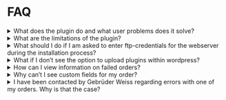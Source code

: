 # FAQ


<details>
<summary>
What does the plugin do and what user problems does it solve?
</summary>

The plugin **facilitates the process of transferring shipping information** by providing a direct link between the WooCommerce store and Gebrüder Weiss. This allows the user to **save time and effort**. Furthermore, the plugin provides predefined states for processing and shippment of orders, which simplifies the shipping process by automatically sending the information directly from the WooCommerce store. 

</details>

<details>
<summary>
What are the limitations of the plugin?
</summary>

The plugin has the following limitations:

1. Usage is restricted to Gebrüder Weiss customers
2. Gebrüder Weiss is the only possible carrier
3. Fulfillment and order states are limited to the predefined states
4. Non automated payment options, such as bank transfer are not processed automatically, but rather but on hold until the order is payed. 

</details>



<details>
<summary>
What should I do if I am asked to enter ftp-credentials for the webserver during the installation process?
</summary>

**FTP-credentials** are another security layer to prevent unauthorized users from installing plugins. Please **contact your IT Department** or the hosting partner of your website to solve this issue.
</details>

<details>
<summary>
What if I don’t see the option to upload plugins within wordpress?
</summary>

It is possible, that a **user does not have permission** to install or activate plugins or that **installation of plugins is restricted** and can only be done using composer. Please **contact your IT Department** if this is the case.
</details>

<details>
<summary>
How can I view information on failed orders?
</summary>

If an error occurs during processing of an order, an e-mail is sent to the administrator of the wordpress-site, which contains information on the source of the error and how it might be fixed.
</details>

<details>
<summary>
Why can’t I see custom fields for my order?
</summary>

The option to display custom fields within the wordpress-backend must be toggled on. This can be done by opening an order, clicking on the **Screen Options** Button, and toggling the option **Custom Fields.** If you are using the ACF (Advanced custom fields plugin) you might need to add the following code snippet to your `functions.php` file.

```php
add_filter('acf/settings/remove_wp_meta_box', '__return_false');
```
</details>

<details>
<summary>
I have been contacted by Gebrüder Weiss regarding errors with one of my orders. Why is that the case?
</summary>

During processing of the order, the order is **validated** by different departments of Gebrüder Weiss. During these validations it is possible that missing or conflicting information or other errors with the order arise that were not found during the initial validation. If that is the case Gebrüder Weiss might reach out to you, to resolve these problems.
</details>

